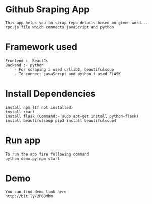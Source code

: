 # Github Sraping App
    This app helps you to scrap repo details based on given word...
    rpc.js file which connects javaScript and python

# Framework used
    Frontend :- ReactJs
    Backend :- python 
        - For scraping i used urllib2, beautifulsoup
        - To connect javaScript and python i used FLASK
# Install Dependencies
    install npm (If not installed)
    install react
    install flask (Command:- sudo apt-get install python-flask)
    install beautifulsoup pip3 install beautifulsoup4
# Run app
    To run the app fire following command
    python demo.py|npm start
# Demo
    You can find demo link here
    http://bit.ly/2P6DMhm